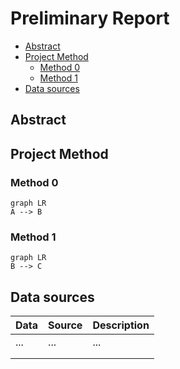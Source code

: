 # Preliminary Report

  - [Abstract](#abstract)
  - [Project Method](#project-method)
    - [Method 0](#method-0)
    - [Method 1](#method-1)
  - [Data sources](#data-sources)

## Abstract

## Project Method

### Method 0

```mermaid
graph LR
A --> B
```

### Method 1

```mermaid
graph LR
B --> C
```

## Data sources

| Data | Source | Description |
| ---- | ------ | ----------- |
| ...  | ...    | ...         |
|      |        |             |
|      |        |             |

